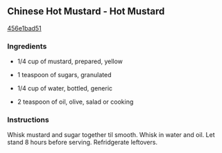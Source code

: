 ## Chinese Hot Mustard - Hot Mustard

[456e1bad51](http://online-cookbook.com/goto/cook/rpage/0019F6)

### Ingredients

 - 1/4 cup of mustard, prepared, yellow

 - 1 teaspoon of sugars, granulated

 - 1/4 cup of water, bottled, generic

 - 2 teaspoon of oil, olive, salad or cooking

### Instructions

Whisk mustard and sugar together til smooth. Whisk in water and oil. Let stand 8 hours before serving. Refridgerate leftovers.